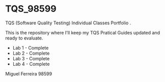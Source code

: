 # TQS_98599
TQS (Software Quality Testing) Individual Classes Portfolio .

This is the repository where I'll keep my TQS Pratical Guides updated and ready to evaluate.

- Lab 1 - Complete
- Lab 2 - Complete
- Lab 3 - Complete
- Lab 4 - Complete

Miguel Ferreira 98599

